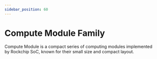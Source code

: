 ```yaml
---
sidebar_position: 60
---
```


# Compute Module Family

Compute Module is a compact series of computing modules implemented by Rockchip SoC, known for their small size and compact layout.

<!-- <DocCardList /> -->

